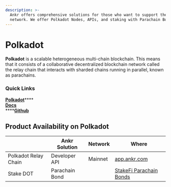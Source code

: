 ```yaml
---
description: >-
  Ankr offers comprehensive solutions for those who want to support the Polkadot
  network. We offer Polkadot Nodes, APIs, and staking with Parachain Bonds.
---
```


# Polkadot

**Polkadot** is a scalable heterogeneous multi-chain blockchain. This means that it consists of a collaborative decentralized blockchain network called the relay chain that interacts with sharded chains running in parallel, known as parachains.​

### Quick Links

[**Polkadot**](https://polkadot.network)****\
****[**Docs**](https://wiki.polkadot.network/docs/build-index)****\
****[**Github**](https://github.com/paritytech)

## **Product Availability on Polkadot**

|                      | Ankr Solution  | Network | Where                                                         |
| -------------------- | -------------- | ------- | ------------------------------------------------------------- |
| Polkadot Relay Chain | Developer API  | Mainnet | [app.ankr.com](https://app.ankr.com)                          |
| Stake DOT            | Parachain Bond |         | [StakeFi Parachain Bonds](https://stakefi-parachain.ankr.com) |

## &#x20;<a href="network-types-available-on-ankr" id="network-types-available-on-ankr"></a>
